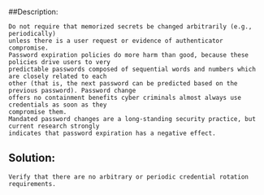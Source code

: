 ##Description:

	Do not require that memorized secrets be changed arbitrarily (e.g., periodically)
	unless there is a user request or evidence of authenticator compromise. 
	Password expiration policies do more harm than good, because these policies drive users to very
	predictable passwords composed of sequential words and numbers which are closely related to each
	other (that is, the next password can be predicted based on the previous password). Password change
	offers no containment benefits cyber criminals almost always use credentials as soon as they
	compromise them.
	Mandated password changes are a long-standing security practice, but current research strongly
	indicates that password expiration has a negative effect. 

## Solution:
	
	Verify that there are no arbitrary or periodic credential rotation requirements.
